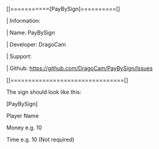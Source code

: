 []===========[PayBySign]==========[]

| Information:

|   Name: PayBySign

|   Developer: DragoCam

| Support:

|   Github: https://github.com/DragoCam/PayBySign/Issues

[]================================[]

The sign should look like this:

[PayBySign]

Player Name

Money e.g. 10

Time e.g. 10 (Not required)
